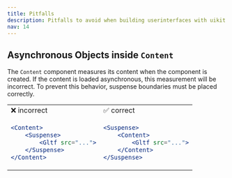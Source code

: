 ```yaml
---
title: Pitfalls
description: Pitfalls to avoid when building userinterfaces with uikit
nav: 14
---
```


## Asynchronous Objects inside `Content`

The `Content` component measures its content when the component is created. If the content is loaded asynchronous, this measurement will be incorrect. To prevent this behavior, suspense boundaries must be placed correctly.

<table>
<tr><td>❌ incorrect</td><td>✅ correct</td></tr>
<tr>
<td>

```jsx
<Content>
    <Suspense>
        <Gltf src="...">
    </Suspense>
</Content>
```

</td>
<td>

```jsx
<Suspense>
    <Content>
        <Gltf src="...">
    </Content>
</Suspense>
```

</td>
</tr>
</table>